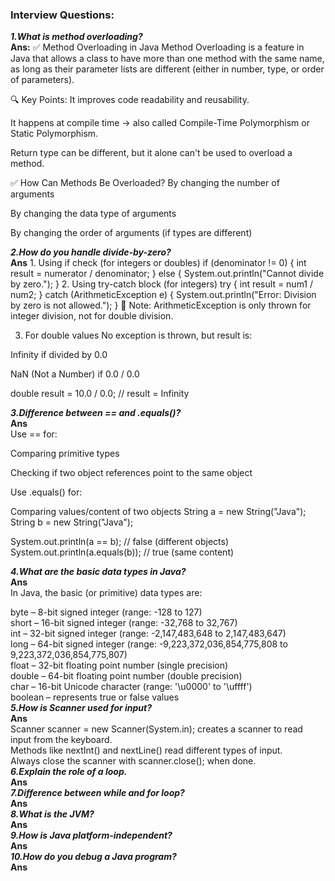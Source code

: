 ### Interview Questions:

***1.What is method overloading?***  
**Ans:**  ✅ Method Overloading in Java
Method Overloading is a feature in Java that allows a class to have more than one method with the same name, as long as their parameter lists are different (either in number, type, or order of parameters).

🔍 Key Points:
It improves code readability and reusability.

It happens at compile time → also called Compile-Time Polymorphism or Static Polymorphism.

Return type can be different, but it alone can't be used to overload a method.

✅ How Can Methods Be Overloaded?
By changing the number of arguments

By changing the data type of arguments

By changing the order of arguments (if types are different)

***2.How do you handle divide-by-zero?***  
**Ans**  1. Using if check (for integers or doubles)
if (denominator != 0) {
    int result = numerator / denominator;
} else {
    System.out.println("Cannot divide by zero.");
}
2. Using try-catch block (for integers)
try {
    int result = num1 / num2;
} catch (ArithmeticException e) {
    System.out.println("Error: Division by zero is not allowed.");
}
📝 Note: ArithmeticException is only thrown for integer division, not for double division.

3. For double values
No exception is thrown, but result is:

Infinity if divided by 0.0

NaN (Not a Number) if 0.0 / 0.0

double result = 10.0 / 0.0;   // result = Infinity


***3.Difference between == and .equals()?***  
**Ans**  
Use == for:

Comparing primitive types

Checking if two object references point to the same object  

Use .equals() for:  

Comparing values/content of two objects
String a = new String("Java");
String b = new String("Java");

System.out.println(a == b);        // false (different objects)
System.out.println(a.equals(b));   // true  (same content)

***4.What are the basic data types in Java?***  
**Ans**   
In Java, the basic (or primitive) data types are:

byte – 8-bit signed integer (range: -128 to 127)  
short – 16-bit signed integer (range: -32,768 to 32,767)  
int – 32-bit signed integer (range: -2,147,483,648 to 2,147,483,647)  
long – 64-bit signed integer (range: -9,223,372,036,854,775,808 to 9,223,372,036,854,775,807)  
float – 32-bit floating point number (single precision)  
double – 64-bit floating point number (double precision)  
char – 16-bit Unicode character (range: '\u0000' to '\uffff')  
boolean – represents true or false values  
***5.How is Scanner used for input?***  
**Ans**  
Scanner scanner = new Scanner(System.in); creates a scanner to read input from the keyboard.  
Methods like nextInt() and nextLine() read different types of input.  
Always close the scanner with scanner.close(); when done.  
***6.Explain the role of a loop.***  
**Ans**  
***7.Difference between while and for loop?***  
**Ans**  
***8.What is the JVM?***  
**Ans**  
***9.How is Java platform-independent?***  
**Ans**  
***10.How do you debug a Java program?***  
**Ans**  
